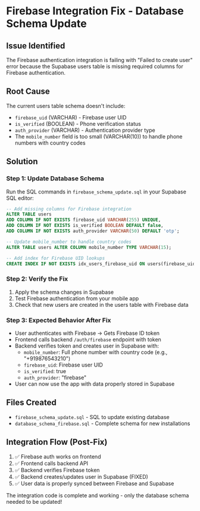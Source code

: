 # Firebase Integration Fix - Database Schema Update

## Issue Identified
The Firebase authentication integration is failing with "Failed to create user" error because the Supabase users table is missing required columns for Firebase authentication.

## Root Cause
The current users table schema doesn't include:
- `firebase_uid` (VARCHAR) - Firebase user UID
- `is_verified` (BOOLEAN) - Phone verification status  
- `auth_provider` (VARCHAR) - Authentication provider type
- The `mobile_number` field is too small (VARCHAR(10)) to handle phone numbers with country codes

## Solution

### Step 1: Update Database Schema
Run the SQL commands in `firebase_schema_update.sql` in your Supabase SQL editor:

```sql
-- Add missing columns for Firebase integration
ALTER TABLE users 
ADD COLUMN IF NOT EXISTS firebase_uid VARCHAR(255) UNIQUE,
ADD COLUMN IF NOT EXISTS is_verified BOOLEAN DEFAULT false,
ADD COLUMN IF NOT EXISTS auth_provider VARCHAR(50) DEFAULT 'otp';

-- Update mobile_number to handle country codes
ALTER TABLE users ALTER COLUMN mobile_number TYPE VARCHAR(15);

-- Add index for Firebase UID lookups
CREATE INDEX IF NOT EXISTS idx_users_firebase_uid ON users(firebase_uid);
```

### Step 2: Verify the Fix
1. Apply the schema changes in Supabase
2. Test Firebase authentication from your mobile app
3. Check that new users are created in the users table with Firebase data

### Step 3: Expected Behavior After Fix
- User authenticates with Firebase → Gets Firebase ID token
- Frontend calls backend `/auth/firebase` endpoint with token
- Backend verifies token and creates user in Supabase with:
  - `mobile_number`: Full phone number with country code (e.g., "+919876543210")
  - `firebase_uid`: Firebase user UID
  - `is_verified`: true
  - `auth_provider`: "firebase"
- User can now use the app with data properly stored in Supabase

## Files Created
- `firebase_schema_update.sql` - SQL to update existing database
- `database_schema_firebase.sql` - Complete schema for new installations

## Integration Flow (Post-Fix)
1. ✅ Firebase auth works on frontend
2. ✅ Frontend calls backend API
3. ✅ Backend verifies Firebase token
4. ✅ Backend creates/updates user in Supabase (FIXED)
5. ✅ User data is properly synced between Firebase and Supabase

The integration code is complete and working - only the database schema needed to be updated!